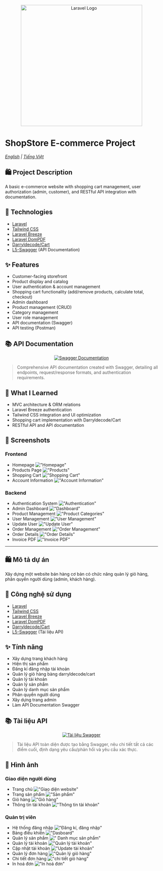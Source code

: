 <p align="center"><a href="https://laravel.com" target="_blank"><img src="https://raw.githubusercontent.com/laravel/art/master/logo-lockup/5%20SVG/2%20CMYK/1%20Full%20Color/laravel-logolockup-cmyk-red.svg" width="400" alt="Laravel Logo"></a></p>

# ShopStore E-commerce Project

_[English](#english-description) | [Tiếng Việt](#vietnamese-description)_

<a name="english-description"></a>

## 🛍️ Project Description

A basic e-commerce website with shopping cart management, user authorization (admin, customer), and RESTful API integration with documentation.

## 🚀 Technologies

-   [Laravel](https://laravel.com/)
-   [Tailwind CSS](https://tailwindcss.com/)
-   [Laravel Breeze](https://github.com/laravel/breeze)
-   [Laravel DomPDF](https://github.com/barryvdh/laravel-dompdf)
-   [Darryldecode/Cart](https://github.com/darryldecode/cart)
-   [L5-Swagger](https://github.com/DarkaOnLine/L5-Swagger) (API Documentation)

## ✨ Features

-   Customer-facing storefront
-   Product display and catalog
-   User authentication & account management
-   Shopping cart functionality (add/remove products, calculate total, checkout)
-   Admin dashboard
-   Product management (CRUD)
-   Category management
-   User role management
-   API documentation (Swagger)
-   API testing (Postman)

## 📚 API Documentation

<div align="center">
  <a href="./L5_Swagger_PDF.pdf">
    <img src="https://img.shields.io/badge/Swagger-View%20API%20Docs-green?style=for-the-badge&logo=swagger" alt="Swagger Documentation" />
  </a>
</div>

> Comprehensive API documentation created with Swagger, detailing all endpoints, request/response formats, and authentication requirements.

## 🧠 What I Learned

-   MVC architecture & ORM relations
-   Laravel Breeze authentication
-   Tailwind CSS integration and UI optimization
-   Shopping cart implementation with Darryldecode/Cart
-   RESTful API and API documentation

## 📸 Screenshots

### Frontend

-   Homepage
    !["Homepage"](https://github.com/Thanhdraw/ecommerce/blob/main/public/images/shopstore/baner.png)
-   Products Page
    !["Products"](https://github.com/Thanhdraw/ecommerce/blob/main/public/images/shopstore/products.png)
-   Shopping Cart
    !["Shopping Cart"](https://github.com/Thanhdraw/ecommerce/blob/main/public/images/shopstore/cart.png)
-   Account Information
    !["Account Information"](https://github.com/Thanhdraw/ecommerce/blob/main/public/images/shopstore/info.png)

### Backend

-   Authentication System
    !["Authentication"](https://github.com/Thanhdraw/ecommerce/blob/main/public/images/admin/middleware.png)
-   Admin Dashboard
    !["Dashboard"](https://github.com/Thanhdraw/ecommerce/blob/main/public/images/admin/admindasboard.png)
-   Product Management
    !["Product Categories"](https://github.com/Thanhdraw/ecommerce/blob/main/public/images/admin/products.png)
-   User Management
    !["User Management"](https://github.com/Thanhdraw/ecommerce/blob/main/public/images/admin/users.png)
-   Update User
    !["Update User"](https://github.com/Thanhdraw/ecommerce/blob/main/public/images/admin/update.png)
-   Order Management
    !["Order Management"](https://github.com/Thanhdraw/ecommerce/blob/main/public/images/admin/invoice.png)
-   Order Details
    !["Order Details"](https://github.com/Thanhdraw/ecommerce/blob/main/public/images/admin/detail_invoice.png)
-   Invoice PDF
    !["Invoice PDF"](https://github.com/Thanhdraw/ecommerce/blob/main/public/images/admin/pdf_invoice.png)

---

<a name="vietnamese-description"></a>

## 🛍️ Mô tả dự án

Xây dựng một website bán hàng cơ bản có chức năng quản lý giỏ hàng, phân quyền người dùng (admin, khách hàng).

## 🚀 Công nghệ sử dụng

-   [Laravel](https://laravel.com/)
-   [Tailwind CSS](https://tailwindcss.com/)
-   [Laravel Breeze](https://github.com/laravel/breeze)
-   [Laravel DomPDF](https://github.com/barryvdh/laravel-dompdf)
-   [Darryldecode/Cart](https://github.com/darryldecode/cart)
-   [L5-Swagger](https://github.com/DarkaOnLine/L5-Swagger) (Tài liệu API)

## ✨ Tính năng

-   Xây dựng trang khách hàng
-   Hiện thị sản phẩm
-   Đăng kí đăng nhập tài khoản
-   Quản lý giỏ hàng bàng darryldecode/cart
-   Quản lý tài khoản
-   Quản lý sản phẩm
-   Quản lý danh mục sản phẩm
-   Phân quyền người dùng
-   Xây dựng trang admin
-   Làm API Documentation Swagger

## 📚 Tài liệu API

<div align="center">
  <a href="./L5_Swagger_PDF.pdf">
    <img src="https://img.shields.io/badge/Swagger-Xem%20tài%20liệu%20API-green?style=for-the-badge&logo=swagger" alt="Tài liệu Swagger" />
  </a>
</div>

> Tài liệu API toàn diện được tạo bằng Swagger, nêu chi tiết tất cả các điểm cuối, định dạng yêu cầu/phản hồi và yêu cầu xác thực.

## 📸 Hình ảnh

### Giao diện người dùng

-   Trang chủ
    !["Giao diện website"](https://github.com/Thanhdraw/ecommerce/blob/main/public/images/shopstore/baner.png)
-   Trang sản phẩm
    !["Sản phẩm"](https://github.com/Thanhdraw/ecommerce/blob/main/public/images/shopstore/products.png)
-   Giỏ hàng
    !["Giỏ hàng"](https://github.com/Thanhdraw/ecommerce/blob/main/public/images/shopstore/cart.png)
-   Thông tin tài khoản
    !["Thông tin tài khoản"](https://github.com/Thanhdraw/ecommerce/blob/main/public/images/shopstore/info.png)

### Quản trị viên

-   Hệ thống đăng nhập
    !["Đăng kí, đăng nhập"](https://github.com/Thanhdraw/ecommerce/blob/main/public/images/admin/middleware.png)
-   Bảng điều khiển
    !["Dasboard"](https://github.com/Thanhdraw/ecommerce/blob/main/public/images/admin/admindasboard.png)
-   Quản lý sản phẩm
    ![" Danh mục sản phẩm"](https://github.com/Thanhdraw/ecommerce/blob/main/public/images/admin/products.png)
-   Quản lý tài khoản
    !["Quản lý tài khoản"](https://github.com/Thanhdraw/ecommerce/blob/main/public/images/admin/users.png)
-   Cập nhật tài khoản
    !["Update tài khoản"](https://github.com/Thanhdraw/ecommerce/blob/main/public/images/admin/update.png)
-   Quản lý đơn hàng
    !["Quản lý giỏ hàng"](https://github.com/Thanhdraw/ecommerce/blob/main/public/images/admin/invoice.png)
-   Chi tiết đơn hàng
    !["chi tiết giỏ hàng"](https://github.com/Thanhdraw/ecommerce/blob/main/public/images/admin/detail_invoice.png)
-   In hoá đơn
    !["In hoá đơn"](https://github.com/Thanhdraw/ecommerce/blob/main/public/images/admin/pdf_invoice.png)
